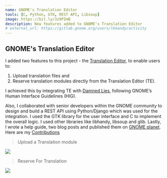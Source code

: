 ```yaml
---
name: GNOME's Translation Editor
tools: [C, Python, GTK, REST API, Libsoup]
image: https://bit.ly/3z9PImB 
description: New features added to GNOME's Translation Editor
# external_url: https://gitlab.gnome.org/users/lkmandy/activity 
---
```


## GNOME's Translation Editor

I added two features to this project - the [Translation Editor](https://wiki.gnome.org/Apps/Gtranslator), to enable users to:
1. Upload translation files and 
2. Reserve translation modules directly from the Translation Editor (TE). 

I achieved this by integrating TE with [Damned Lies](https://l10n.gnome.org/), following GNOME’s Human Interface Guidelines (HIG). 

Also, I collaborated with senior developers within the GNOME community to design and build a REST API using Python/Django which was used for the integration. I used the GTK library for the user interface and C to implement the overall logic. I used other libraries like libhandy, libsoup and glib. Lastly, I wrote a help guide, two blog posts and published them on [GNOME planet](https://planet.gnome.org/). Here are my [Contributions](https://gitlab.gnome.org/users/lkmandy/activity)


> Upload a Translation module

![](https://bit.ly/3ghnqhv)


> Reserve For Translation

![](https://bit.ly/3criVzU)
